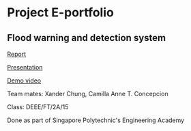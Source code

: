 # Project E-portfolio
## Flood warning and detection system

[Report](https://docs.google.com/document/d/1ZwYadvoPRZmoLbmnPEsbLUT0bUAa2cZcgDINje4vfVY/edit?usp=sharing)</p>
[Presentation](https://docs.google.com/presentation/d/1Uh9iEKw-CdYHUl9cStKfHaz56MgyHeFZIZe10xDG2go/edit?usp=sharing)</p>
[Demo video](https://youtu.be/0y_TTGJU_c0)</p>

Team mates: Xander Chung, Camilla Anne T. Concepcion  

Class: DEEE/FT/2A/15  

Done as part of Singapore Polytechnic's Engineering Academy
